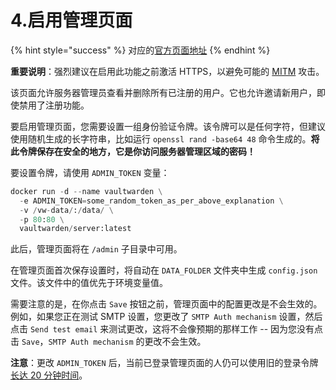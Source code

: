 # 4.启用管理页面

{% hint style="success" %}
对应的[官方页面地址](https://github.com/dani-garcia/vaultwarden/wiki/Enabling-admin-page)
{% endhint %}

**重要说明**：强烈建议在启用此功能之前激活 HTTPS，以避免可能的 [MITM](https://zh.wikipedia.org/wiki/%E4%B8%AD%E9%97%B4%E4%BA%BA%E6%94%BB%E5%87%BB) 攻击。

该页面允许服务器管理员查看并删除所有已注册的用户。它也允许邀请新用户，即使禁用了注册功能。

要启用管理页面，您需要设置一组身份验证令牌。该令牌可以是任何字符，但建议使用随机生成的长字符串，比如运行 `openssl rand -base64 48` 命令生成的。**将此令牌保存在安全的地方，它是你访问服务器管理区域的密码！**

要设置令牌，请使用 `ADMIN_TOKEN` 变量：

```python
docker run -d --name vaultwarden \
  -e ADMIN_TOKEN=some_random_token_as_per_above_explanation \
  -v /vw-data/:/data/ \
  -p 80:80 \
  vaultwarden/server:latest
```

此后，管理页面将在 `/admin` 子目录中可用。

在管理页面首次保存设置时，将自动在 `DATA_FOLDER` 文件夹中生成 `config.json` 文件。该文件中的值优先于环境变量值。

需要注意的是，在你点击 `Save` 按钮之前，管理页面中的配置更改是不会生效的。例如，如果您正在测试 SMTP 设置，您更改了 `SMTP Auth mechanism` 设置，然后点击 `Send test email` 来测试更改，这将不会像预期的那样工作 -- 因为您没有点击 `Save`，`SMTP Auth mechanism` 的更改不会生效。

**注意**：更改 `ADMIN_TOKEN` 后，当前已登录管理页面的人仍可以使用旧的登录令牌[长达 20 分钟时间](https://github.com/dani-garcia/vaultwarden/blob/main/src/api/admin.rs#L87)。
